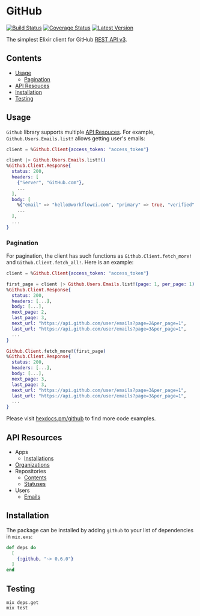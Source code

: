 # GitHub

[![Build Status](https://img.shields.io/travis/WorkflowCI/github.svg)](https://travis-ci.org/WorkflowCI/github)
[![Coverage Status](https://coveralls.io/repos/github/WorkflowCI/github/badge.svg)](https://coveralls.io/github/WorkflowCI/github)
[![Latest Version](https://img.shields.io/hexpm/v/github.svg)](https://hex.pm/packages/github)

The simplest Elixir client for GitHub [REST API v3](https://developer.github.com/v3/).

## Contents

* [Usage](#usage)
  * [Pagination](#pagination)
* [API Resouces](#api-resources)
* [Installation](#installation)
* [Testing](#testing)

## Usage

`Github` library supports multiple [API Resouces](#api-resources). For example, `Github.Users.Emails.list!` allows getting user's emails:

```elixir
client = %Github.Client{access_token: "access_token"}

client |> Github.Users.Emails.list!()
%Github.Client.Response{
  status: 200,
  headers: [
    {"Server", "GitHub.com"},
    ...
  ],
  body: [
    %{"email" => "hello@workflowci.com", "primary" => true, "verified" => true, "visibility" => "public"},
    ...
  ],
  ...
}
```

### Pagination

For pagination, the client has such functions as `Github.Client.fetch_more!` and `Github.Client.fetch_all!`. Here is an example:

```elixir
client = %Github.Client{access_token: "access_token"}

first_page = client |> Github.Users.Emails.list!(page: 1, per_page: 1)
%Github.Client.Response{
  status: 200,
  headers: [...],
  body: [...],
  next_page: 2,
  last_page: 3,
  next_url: "https://api.github.com/user/emails?page=2&per_page=1",
  last_url: "https://api.github.com/user/emails?page=3&per_page=1",
  ...
}

Github.Client.fetch_more!(first_page)
%Github.Client.Response{
  status: 200,
  headers: [...],
  body: [...],
  next_page: 3,
  last_page: 3,
  next_url: "https://api.github.com/user/emails?page=3&per_page=1",
  last_url: "https://api.github.com/user/emails?page=3&per_page=1",
  ...
}
```


Please visit [hexdocs.pm/github](https://hexdocs.pm/github/api-reference.html) to find more code examples.

## API Resources

* Apps
  * [Installations](https://hexdocs.pm/github/Github.Apps.Installations.html)
* [Organizations](https://hexdocs.pm/github/Github.Orgs.html)
* Repositories
  * [Contents](https://hexdocs.pm/github/Github.Repos.Contents.html)
  * [Statuses](https://hexdocs.pm/github/Github.Repos.Statuses.html)
* Users
  * [Emails](https://hexdocs.pm/github/Github.Users.Emails.html)

## Installation

The package can be installed by adding `github` to your list of dependencies in `mix.exs`:

```elixir
def deps do
  [
    {:github, "~> 0.6.0"}
  ]
end
```

## Testing

```
mix deps.get
mix test
```
